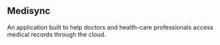 ## Medisync
An application built to help doctors and health-care professionals access medical records through the cloud.
